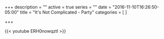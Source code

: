+++
description = ""
active = true
series = ""
date = "2016-11-10T16:26:50-05:00"
title = "It's Not Complicated - Party"
categories = [
]

+++

{{< youtube ERH0nowqztI >}}
